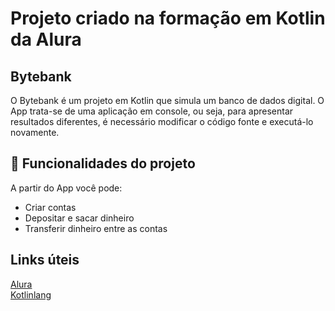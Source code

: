 # Projeto criado na formação em Kotlin da Alura
## Bytebank
O Bytebank é um projeto em Kotlin que simula um banco de dados digital. O App trata-se de uma aplicação em console, ou seja, para apresentar resultados diferentes, é necessário modificar o código fonte e executá-lo novamente.

## 🔨 Funcionalidades do projeto
A partir do App você pode:

- Criar contas
- Depositar e sacar dinheiro
- Transferir dinheiro entre as contas

## Links úteis
[Alura](https://cursos.alura.com.br/)<br>
[Kotlinlang](https://kotlinlang.org/)
